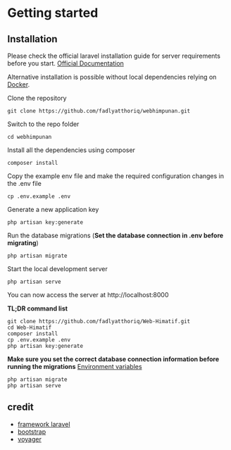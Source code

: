 # Getting started

## Installation

Please check the official laravel installation guide for server requirements before you start. [Official Documentation](https://laravel.com/docs/8.x/installation)

Alternative installation is possible without local dependencies relying on [Docker](#docker). 

Clone the repository

    git clone https://github.com/fadlyatthoriq/webhimpunan.git

Switch to the repo folder

    cd webhimpunan

Install all the dependencies using composer

    composer install

Copy the example env file and make the required configuration changes in the .env file

    cp .env.example .env

Generate a new application key

    php artisan key:generate

Run the database migrations (**Set the database connection in .env before migrating**)

    php artisan migrate

Start the local development server

    php artisan serve

You can now access the server at http://localhost:8000

**TL;DR command list**

    git clone https://github.com/fadlyatthoriq/Web-Himatif.git
    cd Web-Himatif
    composer install
    cp .env.example .env
    php artisan key:generate
    
**Make sure you set the correct database connection information before running the migrations** [Environment variables](#environment-variables)

    php artisan migrate
    php artisan serve

## credit
- [framework laravel](https://laravel.com/)
- [bootstrap](https://getbootstrap.com/docs/4.6/getting-started/introduction/)
- [voyager](https://voyager-docs.devdojo.com/)

